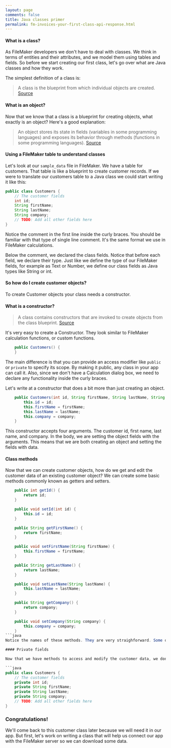 ```yaml
---
layout: page
comments: false
title: Java classes primer
permalink: fm-invoices-your-first-class-api-response.html
---
```



#### What is a class?

As FileMaker developers we don't have to deal with classes. We think in terms of entities and their attributes, and we model them using tables and fields. So before we start creating our first class, let's go over what are Java classes and how they work.

The simplest definition of a class is:

>A class is the blueprint from which individual objects are created.
>[Source](https://docs.oracle.com/javase/tutorial/java/concepts/class.html)

#### What is an object?

Now that we know that a class is a blueprint for creating objects, what exactly is an object? Here's a good explanation:

>An object stores its state in fields (variables in some programming languages) and exposes its behavior through methods (functions in some programming languages).
>[Source](https://docs.oracle.com/javase/tutorial/java/concepts/object.html)

#### Using a FileMaker table to understand classes

Let's look at our `sample_data` file in FileMaker. We have a table for customers. That table is like a blueprint to create customer records. If we were to translate our customers table to a Java class we could start writing it like this:

```java
public class Customers {
    // The customer fields
    int id;
    String firstName;
    String lastName;
    String company;
    // TODO: Add all other fields here
}
```
Notice the comment in the first line inside the curly braces. You should be familiar with that type of single line comment. It's the same format we use in FileMaker calculations.

Below the comment, we declared the class fields. Notice that before each field, we declare their type. Just like we define the type of our FileMaker fields, for example as Text or Number, we define our class fields as Java types like String or int.

#### So how do I create customer objects?

To create Customer objects your class needs a constructor.

#### What is a constructor?

>A class contains constructors that are invoked to create objects from the class blueprint.
>[Source](https://docs.oracle.com/javase/tutorial/java/javaOO/constructors.html)
>

It's very easy to create a Constructor. They look similar to FileMaker calculation functions, or custom functions.

```java
    public Customers() {
    }
```

The main difference is that you can provide an access modifier like `public` or `private` to specify its scope. By making it public, any class in your app can call it. Also, since we don't have a Calculation dialog box, we need to declare any functionality inside the curly braces.

Let's write at a constructor that does a bit more than just creating an object.

```java
    public Customers(int id, String firstName, String lastName, String company) {
        this.id = id;
        this.firstName = firstName;
        this.lastName = lastName;
        this.company = company;
    }
```
This constructor accepts four arguments. The customer id, first name, last name, and company. In the body, we are setting the object fields with the arguments. This means that we are both creating an object and setting the fields with data.

#### Class methods

Now that we can create customer objects, how do we get and edit the customer data of an existing customer object? We can create some basic methods commonly known as getters and setters.

```java
    public int getId() {
        return id;
    }

    public void setId(int id) {
        this.id = id;
    }

    public String getFirstName() {
        return firstName;
    }

    public void setFirstName(String firstName) {
        this.firstName = firstName;
    }

    public String getLastName() {
        return lastName;
    }

    public void setLastName(String lastName) {
        this.lastName = lastName;
    }

    public String getCompany() {
        return company;
    }

    public void setCompany(String company) {
        this.company = company;
    }
```java
Notice the names of these methods. They are very straighforward. Some of them set data, and others get data. The set methods accept an argument for the data that you want to set. And the get methods don't have an argument because they just return the data from a particular field.

#### Private fields

Now that we have methods to access and modify the customer data, we don't need to give direct access to our fields. After creating a customer object, we can set and get its data using the getter and setter methods. By making our fields private, we provide encapsulation. We take complete control of other classes can interact with our objects.

```java
public class Customers {
    // The customer fields
    private int id;
    private String firstName;
    private String lastName;
    private String company;
    // TODO: Add all other fields here
}
```

### Congratulations!

We'll come back to this customer class later because we will need it in our app. But first, let's work on writing a class that will help us connect our app with the FileMaker server so we can download some data.




